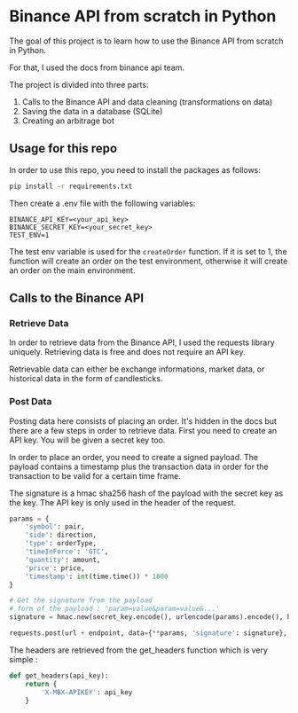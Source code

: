 # Binance API from scratch in Python

The goal of this project is to learn how to use the Binance API from scratch in Python.

For that, I used the docs from binance api team.

The project is divided into three parts:

1. Calls to the Binance API and data cleaning (transformations on data)
2. Saving the data in a database (SQLite)
3. Creating an arbitrage bot

## Usage for this repo

In order to use this repo, you need to install the packages as follows:

```bash
pip install -r requirements.txt
```

Then create a .env file with the following variables:

```
BINANCE_API_KEY=<your_api_key>
BINANCE_SECRET_KEY=<your_secret_key>
TEST_ENV=1
```

The test env variable is used for the `createOrder` function. If it is set to 1, the function will create an order on the test environment, otherwise it will create an order on the main environment.

## Calls to the Binance API

### Retrieve Data

In order to retrieve data from the Binance API, I used the requests library uniquely. Retrieving data is free and does not require an API key.

Retrievable data can either be exchange informations, market data, or historical data in the form of candlesticks.

### Post Data

Posting data here consists of placing an order. It's hidden in the docs but there are a few steps in order to retrieve data. First you need to create an API key. You will be given a secret key too.

In order to place an order, you need to create a signed payload. The payload contains a timestamp plus the transaction data in order for the transaction to be valid for a certain time frame.

The signature is a hmac sha256 hash of the payload with the secret key as the key. The API key is only used in the header of the request.

```py
params = {
    'symbol': pair,
    'side': direction,
    'type': orderType,
    'timeInForce': 'GTC',
    'quantity': amount,
    'price': price,
    'timestamp': int(time.time()) * 1000
}

# Get the signature from the payload
# form of the payload : 'param=value&param=value&...'
signature = hmac.new(secret_key.encode(), urlencode(params).encode(), hashlib.sha256).hexdigest()

requests.post(url + endpoint, data={**params, 'signature': signature}, headers=get_headers(api_key))
```

The headers are retrieved from the get_headers function which is very simple :

```py
def get_headers(api_key):
    return {
        'X-MBX-APIKEY': api_key
    }
```
